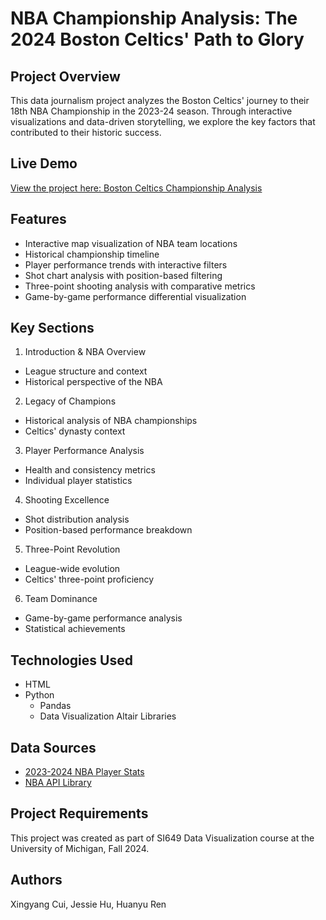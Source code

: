 # NBA Championship Analysis: The 2024 Boston Celtics' Path to Glory
## Project Overview
This data journalism project analyzes the Boston Celtics' journey to their 18th NBA Championship in the 2023-24 season. Through interactive visualizations and data-driven storytelling, we explore the key factors that contributed to their historic success.

## Live Demo
[View the project here: Boston Celtics Championship Analysis](https://raw.githack.com/JessieJH03/SI649FinalProject/refs/heads/main/Narrative_Viz_Project.html)

## Features
- Interactive map visualization of NBA team locations
- Historical championship timeline
- Player performance trends with interactive filters
- Shot chart analysis with position-based filtering
- Three-point shooting analysis with comparative metrics
- Game-by-game performance differential visualization

## Key Sections

1. Introduction & NBA Overview
  - League structure and context
  - Historical perspective of the NBA
2. Legacy of Champions
  - Historical analysis of NBA championships
  - Celtics' dynasty context
3. Player Performance Analysis
  - Health and consistency metrics
  - Individual player statistics
4. Shooting Excellence
  - Shot distribution analysis
  - Position-based performance breakdown
5. Three-Point Revolution
  - League-wide evolution
  - Celtics' three-point proficiency
6. Team Dominance
  - Game-by-game performance analysis
  - Statistical achievements

## Technologies Used
- HTML
- Python
  - Pandas  
  - Data Visualization Altair Libraries

## Data Sources
- [2023-2024 NBA Player Stats](https://www.kaggle.com/datasets/vivovinco/2023-2024-nba-player-stats)
- [NBA API Library](https://github.com/swar/nba_api)

## Project Requirements
This project was created as part of SI649 Data Visualization course at the University of Michigan, Fall 2024.

## Authors
Xingyang Cui, Jessie Hu, Huanyu Ren
